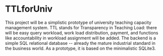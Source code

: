 # TTLforUniv
This project will be a simplistic prototype of university teaching capacity management system. TTL stands for Transparency in Teaching Load: there will be easy query workload, work load distribution, payment, and functions like accountability in workload assignment will be added. The backend is a simple SQL relational database -- already the mature industrial standard in the business world. As a prototype, it is based on the minimalistic SQLite3. 
